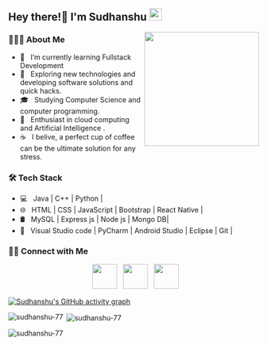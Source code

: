 <h2> Hey there!👋 I'm Sudhanshu <img src="https://github.com/souvikguria98/souvikguria98/blob/master/Hi.gif" width="25"></h2>
<img align='right' src="https://media.giphy.com/media/M9gbBd9nbDrOTu1Mqx/giphy.gif" width="230">

<h3> 👨🏻‍💻 About Me </h3>

- 🔭 &nbsp; I’m currently learning Fullstack Development
- 🤔 &nbsp; Exploring new technologies and developing software solutions and quick hacks.
- 🎓 &nbsp; Studying Computer Science and computer programming.
- 🌱 &nbsp; Enthusiast in cloud computing and Artificial Intelligence .
- ☕ &nbsp; I belive, a perfect cup of coffee can be the ultimate solution for any stress. 

<h3>🛠 Tech Stack</h3>

- 💻 &nbsp; Java | C++ | Python |
- 🌐 &nbsp; HTML | CSS | JavaScript | Bootstrap | React Native |
- 🛢 &nbsp; MySQL | Express js | Node js | Mongo DB|
- 🔧 &nbsp; Visual Studio code | PyCharm | Android Studio | Eclipse | Git |



<h3> 🤝🏻 Connect with Me </h3>

<p align="center">
&nbsp; <a href="https://twitter.com/sudhanshutwt" target="_blank" rel="noopener noreferrer"><img src="https://img.icons8.com/plasticine/100/000000/twitter.png" width="50" /></a>   
&nbsp; <a href="https://www.linkedin.com/in/sudhanshu-tripathi77/" target="_blank" rel="noopener noreferrer"><img src="https://img.icons8.com/plasticine/100/000000/linkedin.png" width="50" /></a>
&nbsp; <a href="mailto:stripathi9821@.com" target="_blank" rel="noopener noreferrer"><img src="https://img.icons8.com/plasticine/100/000000/gmail.png"  width="50" /></a>
</p>


[![Sudhanshu's GitHub activity graph](https://activity-graph.herokuapp.com/graph?username=sudhanshu-77&&theme=xcode)](https://github.com/sudhanshu-77)

<p><img align="left" src="https://github-readme-stats.vercel.app/api/top-langs?username=sudhanshu-77&show_icons=true&locale=en&layout=compact&theme=tokyonight" alt="sudhanshu-77" /></p>

<p>&nbsp;<img align="center" src="https://github-readme-stats.vercel.app/api?username=sudhanshu-77&show_icons=true&locale=en&theme=tokyonight" alt="sudhanshu-77" /></p>

<p><img align="center" src="https://github-readme-streak-stats.herokuapp.com/?user=sudhanshu-77&&theme=tokyonight" alt="sudhanshu-77" /></p>

